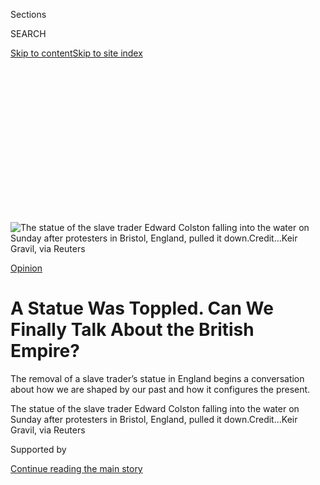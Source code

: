 <div id="app">

<div>

<div>

<div>

<div class="NYTAppHideMasthead css-ikk3s8 e1suatyy0">

<div class="section css-133zg39 e1suatyy2">

<div class="css-eph4ug er09x8g0">

<div class="css-6n7j50">

</div>

<span class="css-1dv1kvn">Sections</span>

<div class="css-10488qs">

<span class="css-1dv1kvn">SEARCH</span>

</div>

[Skip to content](#site-content)[Skip to site
index](#site-index)

</div>

<div class="css-10698na e1huz5gh0">

</div>

</div>

</div>

</div>

<div data-aria-hidden="false">

<div id="site-content" data-role="main">

<div>

<div class="css-1aor85t" style="opacity:0.000000001;z-index:-1;visibility:hidden">

<div class="css-1hqnpie">

<div class="css-epjblv">

<span class="css-17xtcya">[Opinion](/section/opinion)</span><span class="css-x15j1o">|</span><span class="css-fwqvlz">A
Statue Was Toppled. Can We Finally Talk About the British
Empire?</span>

</div>

<div class="css-k008qs">

<div class="css-1iwv8en">

<span class="css-18z7m18"></span>

<div>

</div>

</div>

<span class="css-1n6z4y">https://nyti.ms/30BiUV0</span>

<div class="css-1705lsu">

<div class="css-4xjgmj">

<div class="css-4skfbu" data-role="toolbar" data-aria-label="Social Media Share buttons, Save button, and Comments Panel with current comment count" data-testid="share-tools">

  - 
  - 
  - 
  - 
    
    <div class="css-6n7j50">
    
    </div>

  - 

</div>

</div>

</div>

</div>

</div>

</div>

<div id="NYT_TOP_BANNER_REGION" class="css-11qgg8s">

</div>

<div id="fullBleedHeaderContent">

<div class="css-9fsmc8">

![<span class="css-16f3y1r e13ogyst0" data-aria-hidden="true">The statue
of the slave trader Edward Colston falling into the water on Sunday
after protesters in Bristol, England, pulled it
down.</span><span class="css-cnj6d5 e1z0qqy90" itemprop="copyrightHolder"><span class="css-1ly73wi e1tej78p0">Credit...</span><span><span>Keir
Gravil, via
Reuters</span></span></span>](https://static01.nyt.com/images/2020/06/12/opinion/12Bhambra1/12Bhambra1-articleLarge.jpg?quality=75&auto=webp&disable=upscale)

</div>

<div class="css-1aqq9tq">

[Opinion](/section/opinion)

<div class="css-1vkm6nb ehdk2mb0">

# A Statue Was Toppled. Can We Finally Talk About the British Empire?

</div>

The removal of a slave trader’s statue in England begins a conversation
about how we are shaped by our past and how it configures the present.

</div>

<div class="css-nwzfg5 e1gnum310">

<span class="css-1f9pvn2 opinion">The statue of the slave trader Edward
Colston falling into the water on Sunday after protesters in Bristol,
England, pulled it
down.</span><span class="css-cnj6d5 e1z0qqy90" itemprop="copyrightHolder"><span class="css-1ly73wi e1tej78p0">Credit...</span><span><span>Keir
Gravil, via Reuters</span></span></span>

</div>

<div id="sponsor-wrapper" class="css-1hyfx7x">

<div id="sponsor-slug" class="css-19vbshk">

Supported by

</div>

[Continue reading the main
story](#after-sponsor)

<div id="sponsor" class="ad sponsor-wrapper" style="text-align:center;height:100%;display:block">

</div>

<div id="after-sponsor">

</div>

</div>

<div class="css-1wx1auc e1gnum311">

<div class="css-18e8msd">

<div class="css-vp77d3 epjyd6m0">

<div class="css-1baulvz">

By <span class="css-1baulvz last-byline" itemprop="name">Gurminder K
Bhambra</span>

<div class="css-8atqhb">

Dr. Bhambra is a professor of postcolonial studies at the University of
Sussex.

</div>

</div>

</div>

  - June 12,
    2020

  - 
    
    <div class="css-4xjgmj">
    
    <div class="css-d8bdto" data-role="toolbar" data-aria-label="Social Media Share buttons, Save button, and Comments Panel with current comment count" data-testid="share-tools">
    
      - 
      - 
      - 
      - 
        
        <div class="css-6n7j50">
        
        </div>
    
      - 
    
    </div>
    
    </div>

</div>

</div>

</div>

<div class="section meteredContent css-1r7ky0e" name="articleBody" itemprop="articleBody">

<div class="css-1fanzo5 StoryBodyCompanionColumn">

<div class="css-53u6y8">

BRIGHTON, England — Tens of thousands of people protested in British
cities in solidarity with those rising up against police brutality
against black Americans in the past week. They highlighted similar
[injustices in
Britain](https://www.theguardian.com/commentisfree/2020/jun/09/protests-british-history).
Protesters in the city of Bristol drew connections between a white
police officer’s killing of George Floyd, a black man in Minneapolis,
and the histories of colonialism and the slave trade. On Sunday, they
[toppled the statue of Edward
Colston](https://www.theguardian.com/uk-news/2020/jun/07/blm-protesters-topple-statue-of-bristol-slave-trader-edward-colston),
a 17th-century slave trader, trampled over it and rolled it into Bristol
Harbor.

Between 1672 and 1689, Colston’s Royal African Company shipped about
100,000 enslaved people from West Africa to the Americas and the
Caribbean, branding them on their chests with his corporation’s acronym,
RAC. Disease and dehydration killed more than 20,000 people taken onto
those ships by Colston’s company, and their bodies were thrown into the
ocean. Yet Colston’s bronze statue, which was erected in 1895 in
Bristol, was engraved with the inscription “ … one of the most virtuous
and wise sons” of the city.

Toppling statues is one way of unsettling accounts of the past that fail
to acknowledge the [broader truths of the British
Empire](https://www.theguardian.com/news/2017/nov/10/how-colonial-violence-came-home-the-ugly-truth-of-the-first-world-war).
Attempts had been made through petitions and letters and engagements
with local authorities to change the inscription and to reconsider the
names of civic and public institutions that continued to honor him. But
to no avail. This week, people of all backgrounds joined together to
highlight the multiple injustices embodied in the statue and took
matters into their own hands.

The glorification of the British Empire despite its histories of
[colonization,
plunder](https://lareviewofbooks.org/article/blighted-by-empire-what-the-british-did-to-india/)
and
[enslavement](http://www.nationalarchives.gov.uk/slavery/pdf/britain-and-the-trade.pdf)is
evident in the plethora of statues to its architects. The toppling of
Colston’s statue begins a conversation about how we are shaped by our
past and that we are accountable for how it configures the present.

</div>

</div>

<div class="css-1fanzo5 StoryBodyCompanionColumn">

<div class="css-53u6y8">

Dispossession, appropriation, [elimination and
enslavement](https://www.youtube.com/watch?v=3NXC4Q_4JVg) were central
to the British Empire and to the making of modern Britain. Its initial
expansion westward into the territories of the Americas was followed by
[commercial and colonial
initiatives](https://www.nytimes.com/2019/09/04/opinion/east-india-company.html)
in the East. This was compounded by Britain’s involvement in the
Europe-wide trade in human beings from Africa and [circuits of
indentured
labor](https://www.striking-women.org/module/map-major-south-asian-migration-flows/indentured-labour-south-asia-1834-1917)
from Asia.

These histories rarely make it into the standard narratives of how
Britain came to be. Instead, there is either [a glorification of the
empire](https://www.independent.co.uk/news/uk/politics/british-people-are-proud-of-colonialism-and-the-british-empire-poll-finds-a6821206.html)
or amnesiac histories that either ignore it or consider it benign. The
end of the empire is similarly elided.

</div>

</div>

<div class="css-79elbk" data-testid="photoviewer-wrapper">

<div class="css-z3e15g" data-testid="photoviewer-wrapper-hidden">

</div>

<div class="css-1a48zt4 ehw59r15" data-testid="photoviewer-children">

![<span class="css-16f3y1r e13ogyst0" data-aria-hidden="true">An
illustration from a 19th-century English children’s book of slave
traders beating up a West Indian man and separating him from his
family.</span><span class="css-cnj6d5 e1z0qqy90" itemprop="copyrightHolder"><span class="css-1ly73wi e1tej78p0">Credit...</span><span>Bettmann
Archive, via Getty
Images</span></span>](https://static01.nyt.com/images/2020/06/12/opinion/12Bhambra2/12Bhambra2-articleLarge.jpg?quality=75&auto=webp&disable=upscale)

</div>

</div>

<div class="css-1fanzo5 StoryBodyCompanionColumn">

<div class="css-53u6y8">

The limited public understanding of the empire, through education,
popular histories and [television
shows](https://www.radiotimes.com/travel/2018-04-03/michael-portillo-rides-the-rails-in-india-for-once-i-felt-quite-understated-in-my-attire/),
is largely an exercise in forgetting or celebration. There is no
requirement to teach British students about it. Few Britons have an
adequate understanding of the [histories that produced
Britain](https://www.nytimes.com/2017/08/02/opinion/dunkirk-indians-world-war.html)
or why the unquestioning glorification of some aspects of that history
is [wholly
inappropriate](https://www.independent.co.uk/voices/poll-shows-brits-are-proud-of-colonialism-clearly-they-havent-heard-of-these-colonial-crimes-a6823151.html).

Across the 20th century, decolonization movements — from Ireland to
India and across the African continent — began systematically to
dismantle the imperial state. Britain’s decline from an imperial global
power to a “small island” coincided with its entry into [the European
Economic
Community](https://ukandeu.ac.uk/fact-figures/when-did-britain-decide-to-join-the-european-union/).
This masked the loss of global power and status that came with the loss
of empire and enabled Britain to continue to exert disproportionate
influence upon the world stage.

</div>

</div>

<div class="css-1fanzo5 StoryBodyCompanionColumn">

<div class="css-53u6y8">

It is significant that it was when Britain sought to leave the European
Union that questions both of the “breakup” of Britain (previously united
by the imperial project) and unresolved issues of its imperial past
emerged center stage. The discourses around the Brexit referendum sought
[to reclaim national
sovereignty](https://discoversociety.org/2016/07/05/viewpoint-brexit-class-and-british-national-identity/)
with little recognition that Britain had never been a nation, but an
empire.

This inadequate historical understanding disfigured contemporary
arguments about who belongs and has rights, as was evident in the
[illegitimate deportations of Commonwealth
citizens](https://www.nytimes.com/2018/04/24/world/europe/britain-windrush-immigrants.html)
known as the Windrush scandal.

The parochiality of Brexit has been disrupted by two more immediate
contexts. The resurgence of the global Black Lives Matter movement in
light of the death of George Floyd and the [disproportionate
deaths](https://www.theguardian.com/world/2020/jun/02/covid-19-death-rate-in-england-higher-among-bame-people)
of black, Asian and other minority ethnic citizens in Britain — mostly
people with origins in the former colonies — from Covid-19.

The inherited consequences of colonialism are evident across all British
ethnic minority populations. And their roles as front-line workers,
keeping the country going during this crisis, has shifted the public
sense of who constitutes the [social and political
community](https://discoversociety.org/2020/04/22/rethinking-brexit-in-the-light-of-covid-19/).
This conjunction provokes all of us to reconsider the nature of the
inequalities that structure our communities and the complicity of
particular forms of public representation in this.

The inequalities and injustices created by colonialism, enslavement and
empire are manifest in the public display of statues of men such as
Edward Colston, Cecil Rhodes, Henry Dundas and Robert Clive. They are
manifest in statues of King Leopold II in Belgium or any number of
Confederate statues in the United States. They represent and glorify
those histories and call us to agree to be defined by them, to be
represented by them.

It is only if you are unaffected by Colston’s trade in human beings that
it is possible to value his philanthropy separated from it. If it is
understood that his philanthropy is intimately connected to the slave
trade and the imperial project and that we continue to live the
hierarchies and inequalities established through such historical
processes, then a reckoning is necessary. This is particularly so when
we acknowledge the subjects of empire, and those who were subjected by
it, as also being who we, collectively, are today.

A mature political community addresses historical wrongs by recognizing
and acting upon the just claims of others. In the process, it tackles
the contemporary inequalities that flow from those histories and comes
to a more expansive self-understanding.

</div>

</div>

<div class="css-1fanzo5 StoryBodyCompanionColumn">

<div class="css-53u6y8">

The toppling of Colston’s statue has made a public conversation about
our colonial past possible. Equality and freedom from domination is not
given; it has to be struggled for. Those who [condemn disruptive
actions](https://www.theguardian.com/politics/live/2020/jun/08/uk-coronavirus-johnson-says-anti-racist-protests-were-subverted-by-thuggery-live-news-covid19-updates)
that precipitate change should recognize the violence intrinsic to
previous acquiescence.

A statue topples and the veil of colonial ignorance is torn. This is not
a moment to reinscribe that ignorance. Rather, it is a moment to
acknowledge what has now become collectively visible and to represent
ourselves anew.

Gurminder K. Bhambra is a professor of postcolonial and decolonial
studies in the School of Global Studies, University of Sussex.

*The Times is committed to publishing* [*a diversity of
letters*](https://www.nytimes.com/2019/01/31/opinion/letters/letters-to-editor-new-york-times-women.html)
*to the editor. We’d like to hear what you think about this or any of
our articles. Here are some*
[*tips*](https://help.nytimes.com/hc/en-us/articles/115014925288-How-to-submit-a-letter-to-the-editor)*.
And here’s our email:*
[*letters@nytimes.com*](mailto:letters@nytimes.com)*.*

*Follow The New York Times Opinion section on*
[*Facebook*](https://www.facebook.com/nytopinion)*,* [*Twitter
(@NYTopinion)*](http://twitter.com/NYTOpinion) *and*
[*Instagram*](https://www.instagram.com/nytopinion/)*.*

</div>

</div>

</div>

<div>

</div>

<div>

</div>

<div>

</div>

<div>

<div id="bottom-wrapper" class="css-1ede5it">

<div id="bottom-slug" class="css-l9onyx">

Advertisement

</div>

[Continue reading the main
story](#after-bottom)

<div id="bottom" class="ad bottom-wrapper" style="text-align:center;height:100%;display:block;min-height:90px">

</div>

<div id="after-bottom">

</div>

</div>

</div>

</div>

</div>

## Site Index

<div>

</div>

## Site Information Navigation

  - [© <span>2020</span> <span>The New York Times
    Company</span>](https://help.nytimes.com/hc/en-us/articles/115014792127-Copyright-notice)

<!-- end list -->

  - [NYTCo](https://www.nytco.com/)
  - [Contact
    Us](https://help.nytimes.com/hc/en-us/articles/115015385887-Contact-Us)
  - [Work with us](https://www.nytco.com/careers/)
  - [Advertise](https://nytmediakit.com/)
  - [T Brand Studio](http://www.tbrandstudio.com/)
  - [Your Ad
    Choices](https://www.nytimes.com/privacy/cookie-policy#how-do-i-manage-trackers)
  - [Privacy](https://www.nytimes.com/privacy)
  - [Terms of
    Service](https://help.nytimes.com/hc/en-us/articles/115014893428-Terms-of-service)
  - [Terms of
    Sale](https://help.nytimes.com/hc/en-us/articles/115014893968-Terms-of-sale)
  - [Site
    Map](https://spiderbites.nytimes.com)
  - [Help](https://help.nytimes.com/hc/en-us)
  - [Subscriptions](https://www.nytimes.com/subscription?campaignId=37WXW)

</div>

</div>

</div>

</div>

